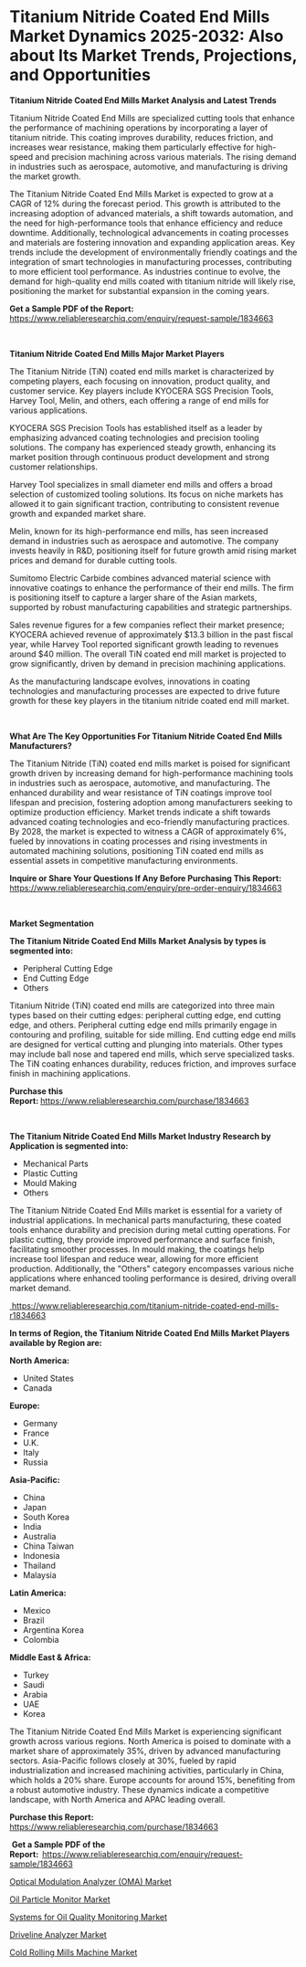 <p><h1>Titanium Nitride Coated End Mills Market Dynamics 2025-2032: Also about Its Market Trends, Projections, and Opportunities</h1></p><p><strong>Titanium Nitride Coated End Mills Market Analysis and Latest Trends</strong></p>
<p><p>Titanium Nitride Coated End Mills are specialized cutting tools that enhance the performance of machining operations by incorporating a layer of titanium nitride. This coating improves durability, reduces friction, and increases wear resistance, making them particularly effective for high-speed and precision machining across various materials. The rising demand in industries such as aerospace, automotive, and manufacturing is driving the market growth.</p><p>The Titanium Nitride Coated End Mills Market is expected to grow at a CAGR of 12% during the forecast period. This growth is attributed to the increasing adoption of advanced materials, a shift towards automation, and the need for high-performance tools that enhance efficiency and reduce downtime. Additionally, technological advancements in coating processes and materials are fostering innovation and expanding application areas. Key trends include the development of environmentally friendly coatings and the integration of smart technologies in manufacturing processes, contributing to more efficient tool performance. As industries continue to evolve, the demand for high-quality end mills coated with titanium nitride will likely rise, positioning the market for substantial expansion in the coming years.</p></p>
<p><strong>Get a Sample PDF of the Report:&nbsp;</strong> <a href="https://www.reliableresearchiq.com/enquiry/request-sample/1834663?utm_campaign=1842&utm_medium=2&utm_source=Github&utm_content=ia&utm_term=12042025&utm_id=titanium-nitride-coated-end-mills">https://www.reliableresearchiq.com/enquiry/request-sample/1834663</a></p>
<p>&nbsp;</p>
<p><strong>Titanium Nitride Coated End Mills Major Market Players</strong></p>
<p><p>The Titanium Nitride (TiN) coated end mills market is characterized by competing players, each focusing on innovation, product quality, and customer service. Key players include KYOCERA SGS Precision Tools, Harvey Tool, Melin, and others, each offering a range of end mills for various applications.</p><p>KYOCERA SGS Precision Tools has established itself as a leader by emphasizing advanced coating technologies and precision tooling solutions. The company has experienced steady growth, enhancing its market position through continuous product development and strong customer relationships. </p><p>Harvey Tool specializes in small diameter end mills and offers a broad selection of customized tooling solutions. Its focus on niche markets has allowed it to gain significant traction, contributing to consistent revenue growth and expanded market share.</p><p>Melin, known for its high-performance end mills, has seen increased demand in industries such as aerospace and automotive. The company invests heavily in R&D, positioning itself for future growth amid rising market prices and demand for durable cutting tools.</p><p>Sumitomo Electric Carbide combines advanced material science with innovative coatings to enhance the performance of their end mills. The firm is positioning itself to capture a larger share of the Asian markets, supported by robust manufacturing capabilities and strategic partnerships.</p><p>Sales revenue figures for a few companies reflect their market presence; KYOCERA achieved revenue of approximately $13.3 billion in the past fiscal year, while Harvey Tool reported significant growth leading to revenues around $40 million. The overall TiN coated end mill market is projected to grow significantly, driven by demand in precision machining applications. </p><p>As the manufacturing landscape evolves, innovations in coating technologies and manufacturing processes are expected to drive future growth for these key players in the titanium nitride coated end mill market.</p></p>
<p>&nbsp;</p>
<p><strong>What Are The Key Opportunities For Titanium Nitride Coated End Mills Manufacturers?</strong></p>
<p><p>The Titanium Nitride (TiN) coated end mills market is poised for significant growth driven by increasing demand for high-performance machining tools in industries such as aerospace, automotive, and manufacturing. The enhanced durability and wear resistance of TiN coatings improve tool lifespan and precision, fostering adoption among manufacturers seeking to optimize production efficiency. Market trends indicate a shift towards advanced coating technologies and eco-friendly manufacturing practices. By 2028, the market is expected to witness a CAGR of approximately 6%, fueled by innovations in coating processes and rising investments in automated machining solutions, positioning TiN coated end mills as essential assets in competitive manufacturing environments.</p></p>
<p><strong>Inquire or Share Your Questions If Any Before Purchasing This Report:</strong> <a href="https://www.reliableresearchiq.com/enquiry/pre-order-enquiry/1834663?utm_campaign=1842&utm_medium=2&utm_source=Github&utm_content=ia&utm_term=12042025&utm_id=titanium-nitride-coated-end-mills">https://www.reliableresearchiq.com/enquiry/pre-order-enquiry/1834663</a></p>
<p>&nbsp;</p>
<p><strong>Market Segmentation</strong></p>
<p><strong>The Titanium Nitride Coated End Mills Market Analysis by types is segmented into:</strong></p>
<p><ul><li>Peripheral Cutting Edge</li><li>End Cutting Edge</li><li>Others</li></ul></p>
<p><p>Titanium Nitride (TiN) coated end mills are categorized into three main types based on their cutting edges: peripheral cutting edge, end cutting edge, and others. Peripheral cutting edge end mills primarily engage in contouring and profiling, suitable for side milling. End cutting edge end mills are designed for vertical cutting and plunging into materials. Other types may include ball nose and tapered end mills, which serve specialized tasks. The TiN coating enhances durability, reduces friction, and improves surface finish in machining applications.</p></p>
<p><strong>Purchase this Report:&nbsp;</strong><a href="https://www.reliableresearchiq.com/purchase/1834663?utm_campaign=1842&utm_medium=2&utm_source=Github&utm_content=ia&utm_term=12042025&utm_id=titanium-nitride-coated-end-mills">https://www.reliableresearchiq.com/purchase/1834663</a></p>
<p>&nbsp;</p>
<p><strong>The Titanium Nitride Coated End Mills Market Industry Research by Application is segmented into:</strong></p>
<p><ul><li>Mechanical Parts</li><li>Plastic Cutting</li><li>Mould Making</li><li>Others</li></ul></p>
<p><p>The Titanium Nitride Coated End Mills market is essential for a variety of industrial applications. In mechanical parts manufacturing, these coated tools enhance durability and precision during metal cutting operations. For plastic cutting, they provide improved performance and surface finish, facilitating smoother processes. In mould making, the coatings help increase tool lifespan and reduce wear, allowing for more efficient production. Additionally, the "Others" category encompasses various niche applications where enhanced tooling performance is desired, driving overall market demand.</p></p>
<p><a href="https://www.reliableresearchiq.com/titanium-nitride-coated-end-mills-r1834663?utm_campaign=1842&utm_medium=2&utm_source=Github&utm_content=ia&utm_term=12042025&utm_id=titanium-nitride-coated-end-mills">&nbsp;https://www.reliableresearchiq.com/titanium-nitride-coated-end-mills-r1834663</a></p>
<p><strong>In terms of Region, the Titanium Nitride Coated End Mills Market Players available by Region are:</strong></p>
<p>
    <p> <strong> North America: </strong>
        <ul>
            <li>United States</li>
            <li>Canada</li>
        </ul>
        </p> 
    <p> <strong> Europe: </strong>
        <ul>
            <li>Germany</li>
            <li>France</li>
            <li>U.K.</li>
            <li>Italy</li>
            <li>Russia</li>
        </ul>
        </p> 
    <p> <strong> Asia-Pacific: </strong>
        <ul>
            <li>China</li>
            <li>Japan</li>
            <li>South Korea</li>
            <li>India</li>
            <li>Australia</li>
            <li>China Taiwan</li>
            <li>Indonesia</li>
            <li>Thailand</li>
            <li>Malaysia</li>
        </ul>
        </p> 
    <p> <strong> Latin America: </strong>
        <ul>
            <li>Mexico</li>
            <li>Brazil</li>
            <li>Argentina Korea</li>
            <li>Colombia</li>
        </ul>
        </p> 
    <p> <strong> Middle East & Africa: </strong>
        <ul>
            <li>Turkey</li>
            <li>Saudi</li>
            <li>Arabia</li>
            <li>UAE</li>
            <li>Korea</li>
        </ul>
    </p>
    </p>
<p><p>The Titanium Nitride Coated End Mills Market is experiencing significant growth across various regions. North America is poised to dominate with a market share of approximately 35%, driven by advanced manufacturing sectors. Asia-Pacific follows closely at 30%, fueled by rapid industrialization and increased machining activities, particularly in China, which holds a 20% share. Europe accounts for around 15%, benefiting from a robust automotive industry. These dynamics indicate a competitive landscape, with North America and APAC leading overall.</p></p>
<p><strong>Purchase this Report: </strong><a href="https://www.reliableresearchiq.com/purchase/1834663?utm_campaign=1842&utm_medium=2&utm_source=Github&utm_content=ia&utm_term=12042025&utm_id=titanium-nitride-coated-end-mills">https://www.reliableresearchiq.com/purchase/1834663</a></p>
<p>&nbsp;<strong>Get a Sample PDF of the Report:&nbsp;&nbsp;</strong><a href="https://www.reliableresearchiq.com/enquiry/request-sample/1834663?utm_campaign=1842&utm_medium=2&utm_source=Github&utm_content=ia&utm_term=12042025&utm_id=titanium-nitride-coated-end-mills">https://www.reliableresearchiq.com/enquiry/request-sample/1834663</a></p>
<p><strong></strong></p>
<p><p><a href="https://github.com/yepezkommakp/Market-Research-Report-List-1/blob/main/optical-modulation-analyzer-oma-market.md?utm_campaign=1842&utm_medium=2&utm_source=Github&utm_content=ia&utm_term=12042025&utm_id=titanium-nitride-coated-end-mills">Optical Modulation Analyzer (OMA) Market</a></p><p><a href="https://github.com/minakibanov/Market-Research-Report-List-1/blob/main/oil-particle-monitor-market.md?utm_campaign=1842&utm_medium=2&utm_source=Github&utm_content=ia&utm_term=12042025&utm_id=titanium-nitride-coated-end-mills">Oil Particle Monitor Market</a></p><p><a href="https://github.com/warshatulang0/Market-Research-Report-List-1/blob/main/systems-for-oil-quality-monitoring-market.md?utm_campaign=1842&utm_medium=2&utm_source=Github&utm_content=ia&utm_term=12042025&utm_id=titanium-nitride-coated-end-mills">Systems for Oil Quality Monitoring Market</a></p><p><a href="https://github.com/gripeluigstt/Market-Research-Report-List-1/blob/main/driveline-analyzer-market.md?utm_campaign=1842&utm_medium=2&utm_source=Github&utm_content=ia&utm_term=12042025&utm_id=titanium-nitride-coated-end-mills">Driveline Analyzer Market</a></p><p><a href="https://github.com/syiqvanyo/Market-Research-Report-List-1/blob/main/cold-rolling-mills-machine-market.md?utm_campaign=1842&utm_medium=2&utm_source=Github&utm_content=ia&utm_term=12042025&utm_id=titanium-nitride-coated-end-mills">Cold Rolling Mills Machine Market</a></p></p>
